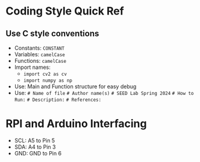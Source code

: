 # Coding Style Quick Ref
## Use C style conventions 
- Constants: `CONSTANT`
- Variables: `camelCase`
- Functions: `camelCase`
- Import names:
  - `import cv2 as cv`
  - `import numpy as np`
- Use: Main and Function structure for easy debug
- Use: `# Name of file`
       `# Author name(s)`
       `# SEED Lab Spring 2024`
       `# How to Run:`
       `# Description:`
       `# References:`
# RPI and Arduino Interfacing
- SCL: A5 to Pin 5
- SDA: A4 to Pin 3
- GND: GND to Pin 6
